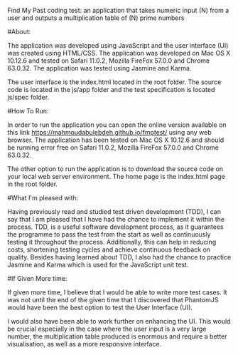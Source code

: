 Find My Past coding test: an application that takes numeric input (N) from a user and outputs a multiplication table of (N) prime numbers


#About:

The application was developed using JavaScript and the user interface (UI) was created using HTML/CSS.
The application was developed on Mac OS X 10.12.6 and tested on Safari 11.0.2, Mozilla FireFox 57.0.0 and Chrome 63.0.32.
The application was tested using Jasmine and Karma.

The user interface is the index.html located in the root folder. The source code is located in the js/app folder and the test specification is located js/spec folder.

#How To Run:

In order to run the application you can open the online version available on this link  https://mahmoudabulebdeh.github.io/fmptest/ using any web browser. The application has been tested on Mac OS X 10.12.6 and should be running error free on Safari 11.0.2, Mozilla FireFox 57.0.0 and Chrome 63.0.32.

The other option to run the application is to download the source code on your local web server environment. The home page is the index.html page in the root folder.

#What I'm pleased with:

Having previously read and studied test driven development (TDD), I can say that I am pleased that I have had the chance to implement it within the process.
TDD, is a useful software development process, as it guarantees the programme to pass the test from the start as well as continuously testing it throughout the process. Additionally, this can help in reducing costs, shortening testing cycles and achieve continuous feedback on quality.
Besides having learned about TDD, I also had the chance to practice Jasmine and Karma which is used for the JavaScript unit test.


#If Given More time:

If given more time, I believe that I would be able to write more test cases. It was not until the end of the given time that I discovered that PhantomJS would have been the best option to test the User Interface (UI).

I would also have been able to work further on enhancing the UI. This would be crucial especially in the case where the user input is a very large number, the multiplication table produced is enormous and require a better visualisation, as well as a more responsive interface.
